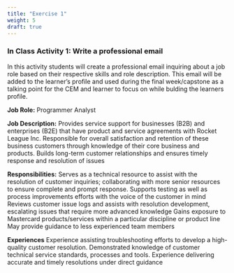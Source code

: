 ```yaml
---
title: "Exercise 1"
weight: 5
draft: true
---
```


### In Class Activity 1: Write a professional email
In this activity students will create a professional email inquiring about a job role based on their respective skills and role description. 
This email will be added to the learner’s profile and used during the final week/capstone as a talking point for the CEM and learner to focus on while bulding the learners profile. 

**Job Role:** Programmer Analyst 

**Job Description:** 
Provides service support for businesses (B2B) and enterprises (B2E) that have product and service agreements with Rocket League Inc. Responsible for overall satisfaction and retention of these business customers through knowledge of their core business and products. Builds long-term customer relationships and ensures timely response and resolution of issues

**Responsibilities:** 
Serves as a technical resource to assist with the resolution of customer inquiries; collaborating with more senior resources to ensure complete and prompt response. Supports testing as well as process improvements efforts with the voice of the customer in mind Reviews customer issue logs and assists with resolution development, escalating issues that require more advanced knowledge Gains exposure to Mastercard products/services within a particular discipline or product line May provide guidance to less experienced team members

**Experiences**
Experience assisting troubleshooting efforts to develop a high-quality customer resolution. Demonstrated knowledge of customer technical service standards, processes and tools. Experience delivering accurate and timely resolutions under direct guidance




